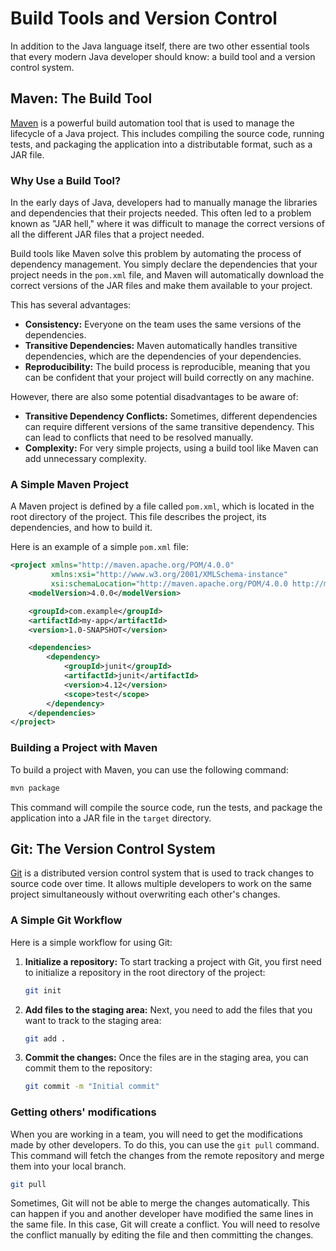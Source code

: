 # Build Tools and Version Control

In addition to the Java language itself, there are two other essential tools that every modern Java developer should know: a build tool and a version control system.

## Maven: The Build Tool

[Maven](https://maven.apache.org/) is a powerful build automation tool that is used to manage the lifecycle of a Java project. This includes compiling the source code, running tests, and packaging the application into a distributable format, such as a JAR file.

### Why Use a Build Tool?

In the early days of Java, developers had to manually manage the libraries and dependencies that their projects needed. This often led to a problem known as "JAR hell," where it was difficult to manage the correct versions of all the different JAR files that a project needed.

Build tools like Maven solve this problem by automating the process of dependency management. You simply declare the dependencies that your project needs in the `pom.xml` file, and Maven will automatically download the correct versions of the JAR files and make them available to your project.

This has several advantages:

- **Consistency:** Everyone on the team uses the same versions of the dependencies.
- **Transitive Dependencies:** Maven automatically handles transitive dependencies, which are the dependencies of your dependencies.
- **Reproducibility:** The build process is reproducible, meaning that you can be confident that your project will build correctly on any machine.

However, there are also some potential disadvantages to be aware of:

- **Transitive Dependency Conflicts:** Sometimes, different dependencies can require different versions of the same transitive dependency. This can lead to conflicts that need to be resolved manually.
- **Complexity:** For very simple projects, using a build tool like Maven can add unnecessary complexity.

### A Simple Maven Project

A Maven project is defined by a file called `pom.xml`, which is located in the root directory of the project. This file describes the project, its dependencies, and how to build it.

Here is an example of a simple `pom.xml` file:

```xml
<project xmlns="http://maven.apache.org/POM/4.0.0"
         xmlns:xsi="http://www.w3.org/2001/XMLSchema-instance"
         xsi:schemaLocation="http://maven.apache.org/POM/4.0.0 http://maven.apache.org/xsd/maven-4.0.0.xsd">
    <modelVersion>4.0.0</modelVersion>

    <groupId>com.example</groupId>
    <artifactId>my-app</artifactId>
    <version>1.0-SNAPSHOT</version>

    <dependencies>
        <dependency>
            <groupId>junit</groupId>
            <artifactId>junit</artifactId>
            <version>4.12</version>
            <scope>test</scope>
        </dependency>
    </dependencies>
</project>
```

### Building a Project with Maven

To build a project with Maven, you can use the following command:

```bash
mvn package
```

This command will compile the source code, run the tests, and package the application into a JAR file in the `target` directory.

## Git: The Version Control System

[Git](https://git-scm.com/) is a distributed version control system that is used to track changes to source code over time. It allows multiple developers to work on the same project simultaneously without overwriting each other's changes.

### A Simple Git Workflow

Here is a simple workflow for using Git:

1.  **Initialize a repository:** To start tracking a project with Git, you first need to initialize a repository in the root directory of the project:

    ```bash
    git init
    ```

2.  **Add files to the staging area:** Next, you need to add the files that you want to track to the staging area:

    ```bash
    git add .
    ```

3.  **Commit the changes:** Once the files are in the staging area, you can commit them to the repository:

    ```bash
    git commit -m "Initial commit"
    ```

### Getting others' modifications

When you are working in a team, you will need to get the modifications made by other developers. To do this, you can use the `git pull` command. This command will fetch the changes from the remote repository and merge them into your local branch.

```bash
git pull
```

Sometimes, Git will not be able to merge the changes automatically. This can happen if you and another developer have modified the same lines in the same file. In this case, Git will create a conflict. You will need to resolve the conflict manually by editing the file and then committing the changes.